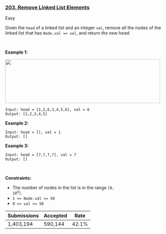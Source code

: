 ### [203. Remove Linked List Elements](https://leetcode.com/problems/remove-linked-list-elements/)

Easy

Given the `` head `` of a linked list and an integer `` val ``, remove all the nodes of the linked list that has `` Node.val == val ``, and return _the new head_.

 

__Example 1:__

<img alt="" src="https://assets.leetcode.com/uploads/2021/03/06/removelinked-list.jpg" style="width: 500px; height: 142px;"/>

```
Input: head = [1,2,6,3,4,5,6], val = 6
Output: [1,2,3,4,5]
```

__Example 2:__

```
Input: head = [], val = 1
Output: []
```

__Example 3:__

```
Input: head = [7,7,7,7], val = 7
Output: []
```

 

__Constraints:__

*   The number of nodes in the list is in the range <code>[0, 10<sup>4</sup>]</code>.
*   `` 1 <= Node.val <= 50 ``
*   `` 0 <= val <= 50 ``

| Submissions    | Accepted     | Rate   |
| -------------- | ------------ | ------ |
| 1,403,194 | 590,144 | 42.1% |